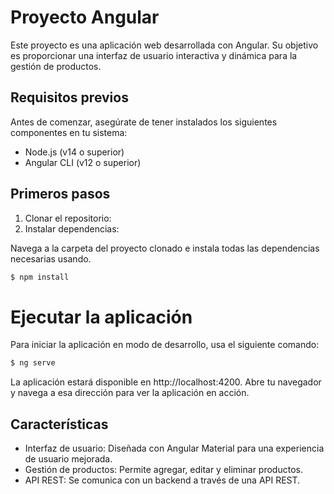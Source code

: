 

# Proyecto Angular
Este proyecto es una aplicación web desarrollada con Angular. Su objetivo es proporcionar una interfaz de usuario interactiva y dinámica para la gestión de productos.

## Requisitos previos
Antes de comenzar, asegúrate de tener instalados los siguientes componentes en tu sistema:

* Node.js (v14 o superior)
* Angular CLI (v12 o superior)

## Primeros pasos
1. Clonar el repositorio:
2.  Instalar dependencias:

Navega a la carpeta del proyecto clonado e instala todas las dependencias necesarias usando.

```bash
$ npm install
```

# Ejecutar la aplicación
Para iniciar la aplicación en modo de desarrollo, usa el siguiente comando:

```bash
$ ng serve
```

La aplicación estará disponible en http://localhost:4200. Abre tu navegador y navega a esa dirección para ver la aplicación en acción.

## Características
* Interfaz de usuario: Diseñada con Angular Material para una experiencia de usuario mejorada.
* Gestión de productos: Permite agregar, editar y eliminar productos.
* API REST: Se comunica con un backend a través de una API REST.
